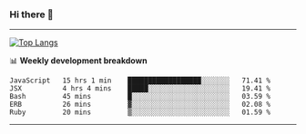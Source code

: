 ### Hi there 👋

-------
[![Top Langs](https://github-readme-stats.vercel.app/api/top-langs/?username=ashish-r)](https://github.com/anuraghazra/github-readme-stats)

📊 **Weekly development breakdown**
<!--START_SECTION:waka-->
```text
JavaScript   15 hrs 1 min    ██████████████████░░░░░░░   71.41 % 
JSX          4 hrs 4 mins    █████░░░░░░░░░░░░░░░░░░░░   19.41 % 
Bash         45 mins         █░░░░░░░░░░░░░░░░░░░░░░░░   03.59 % 
ERB          26 mins         ▓░░░░░░░░░░░░░░░░░░░░░░░░   02.08 % 
Ruby         20 mins         ▒░░░░░░░░░░░░░░░░░░░░░░░░   01.59 % 
```
<!--END_SECTION:waka-->
-------

<!--
**ashish-r/ashish-r** is a ✨ _special_ ✨ repository because its `README.md` (this file) appears on your GitHub profile.

Here are some ideas to get you started:

- 🔭 I’m currently working on ...
- 🌱 I’m currently learning ...
- 👯 I’m looking to collaborate on ...
- 🤔 I’m looking for help with ...
- 💬 Ask me about ...
- 📫 How to reach me: ...
- 😄 Pronouns: ...
- ⚡ Fun fact: ...
-->
